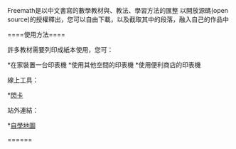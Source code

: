 
Freemath是以中文書寫的數學教材與、教法、學習方法的匯整
以開放源碼(open source)的授權釋出，您可以自由下載，以及截取其中的段落，融入自己的作品中

====使用方法====

許多教材需要列印成紙本使用，您可：

*在家裝置一台印表機
*使用其他空間的印表機
*使用便利商店的印表機

線上工具：

*<a href = "http://bestian.github.io/freemath/工具軟體/單機閃卡.html">閃卡</a>

站外連結：

*<a href = "http://map.alearn.org.tw/">自學地圖</a>

======
